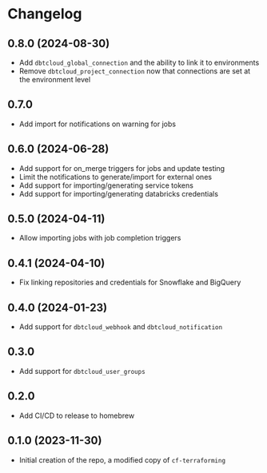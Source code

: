 # Changelog

## 0.8.0 (2024-08-30)

- Add `dbtcloud_global_connection` and the ability to link it to environments
- Remove `dbtcloud_project_connection` now that connections are set at the environment level

## 0.7.0

- Add import for notifications on warning for jobs

## 0.6.0 (2024-06-28)

- Add support for on_merge triggers for jobs and update testing
- Limit the notifications to generate/import for external ones
- Add support for importing/generating service tokens
- Add support for importing/generating databricks credentials

## 0.5.0 (2024-04-11)

- Allow importing jobs with job completion triggers

## 0.4.1 (2024-04-10)

- Fix linking repositories and credentials for Snowflake and BigQuery

## 0.4.0 (2024-01-23)

- Add support for `dbtcloud_webhook` and `dbtcloud_notification`

## 0.3.0

- Add support for `dbtcloud_user_groups`

## 0.2.0

- Add CI/CD to release to homebrew

## 0.1.0 (2023-11-30)

- Initial creation of the repo, a modified copy of `cf-terraforming`
